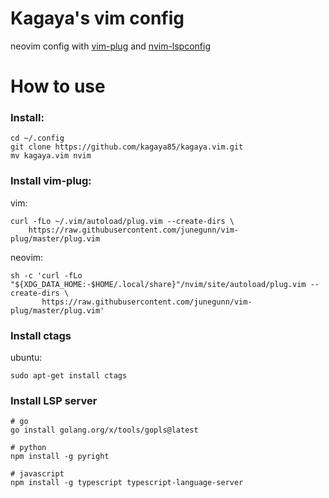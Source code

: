 # Kagaya's vim config

neovim config with [vim-plug](https://github.com/junegunn/vim-plug) and [nvim-lspconfig](https://github.com/neovim/nvim-lspconfig)

# How to use 

### Install:

```shell
cd ~/.config
git clone https://github.com/kagaya85/kagaya.vim.git
mv kagaya.vim nvim
```

### Install vim-plug:

vim:
```shell
curl -fLo ~/.vim/autoload/plug.vim --create-dirs \
    https://raw.githubusercontent.com/junegunn/vim-plug/master/plug.vim
```

neovim:
```shell
sh -c 'curl -fLo "${XDG_DATA_HOME:-$HOME/.local/share}"/nvim/site/autoload/plug.vim --create-dirs \
       https://raw.githubusercontent.com/junegunn/vim-plug/master/plug.vim'
```

### Install ctags

ubuntu:
```shell
sudo apt-get install ctags
```

### Install LSP server
```shell
# go
go install golang.org/x/tools/gopls@latest

# python
npm install -g pyright

# javascript
npm install -g typescript typescript-language-server
```

